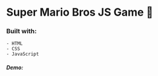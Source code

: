 # Super Mario Bros JS Game  :mushroom:

### Built with: 
    - HTML
    - CSS
    - JavaScript


##### Demo: 